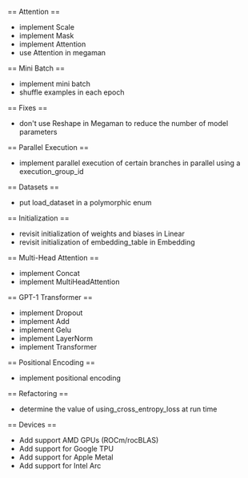 == Attention ==

- implement Scale
- implement Mask
- implement Attention
- use Attention in megaman

== Mini Batch ==

- implement mini batch
- shuffle examples in each epoch

== Fixes ==

- don't use Reshape in Megaman to reduce the number of model parameters

== Parallel Execution ==

- implement parallel execution of certain branches in parallel using a execution_group_id

== Datasets ==

- put load_dataset in a polymorphic enum

== Initialization ==

- revisit initialization of weights and biases in Linear
- revisit initialization of embedding_table in Embedding

== Multi-Head Attention ==

- implement Concat
- implement MultiHeadAttention

== GPT-1 Transformer ==

- implement Dropout
- implement Add
- implement Gelu
- implement LayerNorm
- implement Transformer

== Positional Encoding ==

- implement positional encoding

== Refactoring ==

- determine the value of using_cross_entropy_loss at run time

== Devices ==

- Add support AMD GPUs (ROCm/rocBLAS)
- Add support for Google TPU
- Add support for Apple Metal
- Add support for Intel Arc